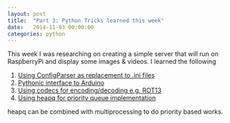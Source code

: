 ```yaml
---
layout: post
title:  "Part 3: Python Tricks learned this week"
date:   2014-11-03 00:00:00
categories: python
---
```


This week I was researching on creating a simple server that will run on RaspberryPi and display some images & videos. I learned the following 

1. [Using ConfigParser as replacement to .ini files](http://pymotw.com/2/ConfigParser/index.html)
2. [Pythonic interface to Arduino](http://playground.arduino.cc/Interfacing/Python)
3. [Using codecs for encoding/decoding e.g. ROT13](https://docs.python.org/2/library/codecs.html)
4. [Using heapq for priority queue implementation](https://docs.python.org/2/library/heapq.html)

heapq can be combined with multiprocessing to do priority based works.

